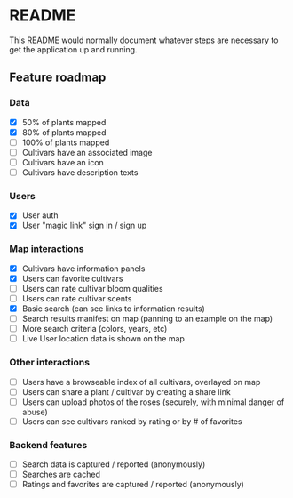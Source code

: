 # README

This README would normally document whatever steps are necessary to get the
application up and running.

## Feature roadmap

### Data

- [x] 50% of plants mapped
- [x] 80% of plants mapped
- [ ] 100% of plants mapped
- [ ] Cultivars have an associated image
- [ ] Cultivars have an icon
- [ ] Cultivars have description texts

### Users

- [x] User auth
- [x] User "magic link" sign in / sign up

### Map interactions

- [x] Cultivars have information panels
- [x] Users can favorite cultivars
- [ ] Users can rate cultivar bloom qualities
- [ ] Users can rate cultivar scents
- [x] Basic search (can see links to information results)
- [ ] Search results manifest on map (panning to an example on the map)
- [ ] More search criteria (colors, years, etc)
- [ ] Live User location data is shown on the map

### Other interactions

- [ ] Users have a browseable index of all cultivars, overlayed on map
- [ ] Users can share a plant / cultivar by creating a share link
- [ ] Users can upload photos of the roses (securely, with minimal danger of abuse)
- [ ] Users can see cultivars ranked by rating or by # of favorites

### Backend features

- [ ] Search data is captured / reported (anonymously)
- [ ] Searches are cached
- [ ] Ratings and favorites are captured / reported (anonymously)
